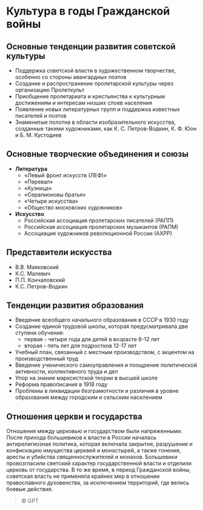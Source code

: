 # Культура в годы Гражданской войны

## Основные тенденции развития советской культуры
- Поддержка советской власти в художественном творчестве, особенно со стороны авангардных поэтов
- Создание и распространение пролетарской культуры через организацию Пролеткульт
- Приобщение пролетариата и крестьянства к культурным достижениям и интересам низших слоев населения
- Появление новых литературных групп и поддержка известных писателей и поэтов
- Знаменитые полотна в области изобразительного искусства, созданные такими художниками, как К. С. Петров-Водкин, К. Ф. Юон и Б. М. Кустодиев

## Основные творческие объединения и союзы
- **Литература**
	- «Левый фронт искусств (ЛЕФ)»
	- «Перевал»
	- «Кузница»
	- «Серапионовы братья»
	- «Четыре искусства»
	- «Общество московских художников»
- **Искусство**
	- Российская ассоциация пролетарских писателей (РАПП)
	- Российская ассоциация пролетарских музыкантов (РАПМ)
	- Ассоциация художников революционной России (АХРР)

## Представители искусства
- В.В. Маяковский
- К.С. Малевич
- П.П. Кончаловский
- К.С. Петров-Водкин

## Тенденции развития образования
- Введение всеобщего начального образования в СССР в 1930 году
- Создание единой трудовой школы, которая предусматривала две ступени обучения: 
	- первая - четыре года для детей в возрасте 8-12 лет
	- вторая - пять лет для подростков 12-17 лет
- Учебный план, связанный с местным производством, с акцентом на производственный труд
- Введение ученического самоуправления и поощрение политической активности, коллективного труда и дел
- Упор на знание марксистской теории в высшей школе
- Реформа правописания в 1918 году
- Проблемы в ликвидации безграмотности и различия в уровне образования между городским и сельским населением

## Отношения церкви и государства
Отношения между церковью и государством были напряженными. После прихода большевиков к власти в России началась антирелигиозная политика, которая включала закрытие, разрушение и конфискацию имущества церквей и монастырей, а также гонения, аресты и убийства священнослужителей и монахов. Большевики провозгласили светский характер государственной власти и отделили церковь от государства. В то же время, в период Гражданской войны, советская власть не применяла крайних мер в отношении православного духовенства, за исключением территорий, где велись боевые действия.

> © GPT
